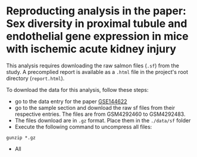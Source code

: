 # Reproducting analysis in the paper: Sex diversity in proximal tubule and endothelial gene expression in mice with ischemic acute kidney injury


This analysis requires downloading the raw salmon files (`.sf`) from the study. 
A precomplied report is available as a `.html` file in the project's root directory (`report.html`).

To download the data for this analysis, follow these steps:

- go to the data entry for the paper [GSE144622](https://www.ncbi.nlm.nih.gov/geo/query/acc.cgi?acc=GSE144622)
- go to the sample section and download the raw sf files from their respective entries. The files are from GSM4292460 to GSM4292483.
- The files download are in `.gz` format. Place them in the `./data/sf` folder
- Execute the following command to uncompress all files:

```
gunzip *.gz
```

- All


